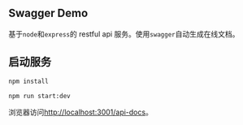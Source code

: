 ## Swagger Demo

基于`node`和`express`的 restful api 服务。使用`swagger`自动生成在线文档。

## 启动服务

```bash
npm install

npm run start:dev
```

浏览器访问[http://localhost:3001/api-docs](http://localhost:3001/api-docs)。
